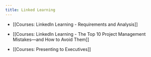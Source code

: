 ```yaml
---
title: Linked Learning
---
```


- [[Courses: LinkedIn Learning - Requirements and Analysis]]

- [[Courses: LinkedIn Learning - The Top 10 Project Management Mistakes—and How to Avoid Them]]

- [[Courses: Presenting to Executives]]

